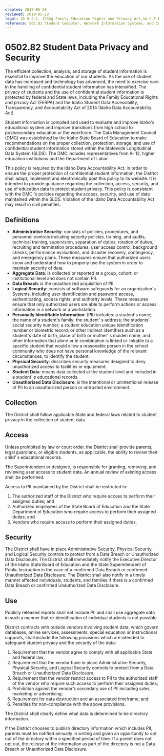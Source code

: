 ```yaml
---
created: 2019-05-28
reviewed: 2019-05-28
legal: 20 U.S.C. 1232g Family Education Rights and Privacy Act,34 C.F.R. 99 Family Education Rights and Privacy Act,I.C. 33-133 Idaho Student Data Accessibility, Transparency, and Accountability Act,
reference: 502.81 Student Computer, Network Information Systems, and Internet Acceptable Use 602 Instructional Technology
---
```


# 0502.82 Student Data Privacy and Security

The efficient collection, analysis, and storage of student information is essential to improve the education of our students. As the use of student data has increased and technology has advanced, the need to exercise care in the handling of confidential student information has intensified. The privacy of students and the use of confidential student information is protected by federal and State laws, including the Family Educational Rights and privacy Act (FERPA) and the Idaho Student Data Accessibility, Transparency, and Accountability Act of 2014 (Idaho Data Accountability Act).

Student information is compiled and used to evaluate and improve Idaho's educational system and improve transitions from high school to postsecondary education or the workforce. The Data Management Council (DMC) was established by the Idaho State Board of Education to make recommendations on the proper collection, protection, storage, and use of confidential student information stored within the Statewide Longitudinal Data System (SLDS). The DMC includes representatives from K- 12, higher education institutions and the Department of Labor.

This policy is required by the Idaho Data Accountability Act. In order to ensure the proper protection of confidential student information, the District shall adopt, implement and electronically post this policy to its website. It is intended to provide guidance regarding the collection, access, security, and use of education data to protect student privacy. This policy is consistent with the DMC 's policies regarding the access, security, and use of data maintained within the SLDS. Violation of the Idaho Data Accountability Act may result in civil penalties.

## Definitions

- **Administrative Security**: consists of policies, procedures, and personnel controls including security policies, training, and audits, technical training, supervision, separation of duties, rotation of duties, recruiting and termination procedures, user access control, background checks, performance evaluations, and disaster recovery, contingency, and emergency plans. These measures ensure that authorized users know and understand how to properly use the system in order to maintain security of data.
- **Aggregate Data**: is collected or reported at a group, cohort, or institutional level and does not contain PII.
- **Data Breach**: is the unauthorized acquisition of PII.
- **Logical Security**: consists of software safeguards for an organization's Systems, including user identification and password access, authenticating, access rights, and authority levels. These measures ensure that only authorized users are able to perform actions or access information in a network or a workstation.
- **Personally Identifiable Information**: (PII) includes: a student's name; the name of a student's family; the student' s address; the students' social security number; a student education unique identification number or biometric record; or other indirect identifiers such as a student's date of birth, place of birth or mother' s maiden name; and other information that alone or in combination is linked or linkable to a specific student that would allow a reasonable person in the school community who does not have personal knowledge of the relevant circumstances, to identify the student.
- **Physical Security**: describes security measures designed to deny unauthorized access to facilities or equipment.
- **Student Data**: means data collected at the student level and included in a student' s educational records.
- **Unauthorized Data Disclosure**: is the intentional or unintentional release of PII to an unauthorized person or untrusted environment.

## Collection

The District shall follow applicable State and federal laws related to student privacy in the collection of student data.

## Access

Unless prohibited by law or court order, the District shall provide parents, legal guardians, or eligible students, as applicable, the ability to review their child' s educational records.

The Superintendent or designee, is responsible for granting, removing, and reviewing user access to student data. An annual review of existing access shall be performed.

Access to PII maintained by the District shall be restricted to:

1. The authorized staff of the District who require access to perform their assigned duties; and
1. Authorized employees of the State Board of Education and the State Department of Education who require access to perform their assigned duties; and
1. Vendors who require access to perform their assigned duties.

## Security

The District shall have in place Administrative Security, Physical Security, and Logical Security controls to protect from a Data Breach or Unauthorized Data Disclosure. The District shall immediately notify the Executive Director of the Idaho State Board of Education and the State Superintendent of Public Instruction in the case of a confirmed Data Breach or confirmed Unauthorized Data Disclosure. The District shall also notify in a timely manner affected individuals, students, and families if there is a confirmed Data Breach or confirmed Unauthorized Data Disclosure.

## Use

Publicly released reports shall not include PII and shall use aggregate data in such a manner that re-identification of individual students is not possible.

District contracts with outside vendors involving student data, which govern databases, online services, assessments, special education or instructional supports, shall include the following provisions which are intended to safeguard student privacy and the security of the data:

1. Requirement that the vendor agree to comply with all applicable State and federal law;
1. Requirement that the vendor have in place Administrative Security, Physical Security, and Logical Security controls to protect from a Data Breach or Unauthorized Data Disclosure;
1. Requirement that the vendor restrict access to PII to the authorized staff of the vendor who require such access to perform their assigned duties;
1. Prohibition against the vendor’s secondary use of PII including sales, marketing or advertising;
1. Requirement for data destruction and an associated timeframe; and
1. Penalties for non-compliance with the above provisions.

The District shall clearly define what data is determined to be directory information.

If the District chooses to publish directory information which includes PII, parents must be notified annually in writing and given an opportunity to opt out of the directory within a specified period of time. If a parent does not opt out, the release of the information as part of the directory is not a Data Breach or Unauthorized Data Disclosure.
